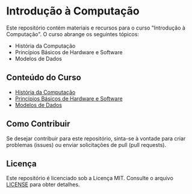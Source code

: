 # Introdução à Computação

Este repositório contém materiais e recursos para o curso "Introdução à Computação". O curso abrange os seguintes tópicos:

- História da Computação
- Princípios Básicos de Hardware e Software
- Modelos de Dados

## Conteúdo do Curso

- [História da Computação](historia-computacao.md)
- [Princípios Básicos de Hardware e Software](principios-hardware-software.md)
- [Modelos de Dados](modelos-dados.md)

## Como Contribuir

Se desejar contribuir para este repositório, sinta-se à vontade para criar problemas (issues) ou enviar solicitações de pull (pull requests).

## Licença

Este repositório é licenciado sob a Licença MIT. Consulte o arquivo [LICENSE](LICENSE) para obter detalhes.
